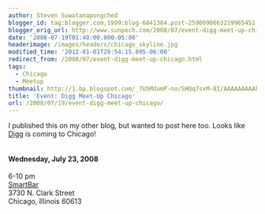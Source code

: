 ```yaml
---
author: Steven Suwatanapongched
blogger_id: tag:blogger.com,1999:blog-6841384.post-2590090663219965451
blogger_orig_url: http://www.sunpech.com/2008/07/event-digg-meet-up-chicago.html
date: '2008-07-19T01:48:00.000-05:00'
headerimage: /images/headers/chicago_skyline.jpg
modified_time: '2012-01-01T20:54:15.895-06:00'
redirect_from: /2008/07/event-digg-meet-up-chicago.html
tags:
  - Chicago
  - Meetup
thumbnail: http://1.bp.blogspot.com/_7U5MdumP-no/SHQq7sxM-8I/AAAAAAAAAks/lcoBl4SRTVI/s600/digg_chicago.jpg
title: 'Event: Digg Meet-Up Chicago'
url: /2008/07/19/event-digg-meet-up-chicago/
---
```



I published this on my other blog, but wanted to post here too.  Looks like <a href="http://www.digg.com/">Digg</a> is coming to Chicago!

<a href="http://upcoming.yahoo.com/event/830845/"><img    border="0" id="BLOGGER_PHOTO_ID_5220845073147427778" src="http://1.bp.blogspot.com/_7U5MdumP-no/SHQq7sxM-8I/AAAAAAAAAks/lcoBl4SRTVI/s400/digg_chicago.jpg" alt="" /></a>

#### Wednesday, July 23, 2008
6-10 pm<br />
<a href="http://www.smartbarchicago.com/">SmartBar</a><br />
3730 N. Clark Street<br />
Chicago, Illinois 60613